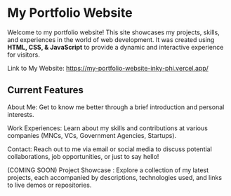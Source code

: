 # My Portfolio Website

Welcome to my portfolio website! This site showcases my projects, skills, and experiences in the world of web development. It was created using **HTML, CSS, & JavaScript** to provide a dynamic and interactive experience for visitors.

Link to My Website: https://my-portfolio-website-inky-phi.vercel.app/

## Current Features

About Me: Get to know me better through a brief introduction and personal interests.

Work Experiences: Learn about my skills and contributions at various companies (MNCs, VCs, Government Agencies, Startups).

Contact: Reach out to me via email or social media to discuss potential collaborations, job opportunities, or just to say hello!

(COMING SOON) Project Showcase : Explore a collection of my latest projects, each accompanied by descriptions, technologies used, and links to live demos or repositories.
